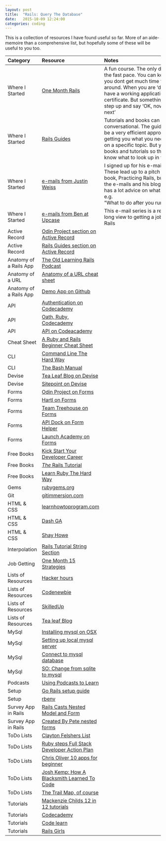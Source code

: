 ```yaml
---
layout: post
title:  "Rails: Query The Database"
date:   2015-10-09 12:24:00
categories: coding
---
```


This is a collection of resources I have found useful so far. More of an aide-memoire than a comprehensive list, but hopefully some of these will be useful to you too.


Category | Resource | Notes  |
:------- | :------- | :----- |
Where I Started | [One Month Rails](https://onemonth.com/courses/one-month-rails) | A fun course. The only drawback is the fast pace. You can keep up but you dont get much time to look around. When you are ‘done’ you have a working application and a certificate. But something needs to step up and say ‘OK, now do this next’ |
Where I Started | [Rails Guides](http://guides.rubyonrails.org/) | Tutorials and books can be a bit too conversational. The guides seem to be a very efficient approach to getting you what you need to know on a specific topic. But you need books and tutorials so that you know what to look up in the guides |
Where I Started | [e-mails from Justin Weiss](http://www.justinweiss.com/) | I signed up for his e-mail series. These lead up to a pitch for his book, Practicing Rails, but between the e-mails and his blog archive he has a lot advice on what to do next: e.g. "What to do after you run rails new” |
Where I Started | [e-mails from Ben at Upcase](https://upcase.com/pages/land-your-dream-rails-job) | This e-mail series is a really great long view to getting a job coding in Rails |
Active Record | [Odin Project section on Active Record](http://www.theodinproject.com/ruby-on-rails/active-record-basics) |     |  
Active Record | [Rails Guides section on Active Record](http://guides.rubyonrails.org/active_record_querying.html) |    |  
Anatomy of a Rails App | [The Old Learning Rails Podcast](http://www.buildingwebapps.com/transcript/79327-anatomy-of-a-web-application) |    |  
Anatomy of a URL | [Anatomy of a URL cheat sheet](https://moz.com/blog/seo-cheat-sheet-anatomy-of-a-url) |    |   
Anatomy of a Rails App | [Demo App on Github](https://github.com/railsmn/anatomy-of-rails-app) |   |
API | [Authentication on Codecademy](https://www.codecademy.com/en/tracks/oauth) |    |  
API | [Oath, Ruby, Codecademy](https://www.codecademy.com/courses/ruby-beginner-en-pEdhY/0/1?curriculum_id=5122e6618faaada4d20007ed) |    | 
API | [API on Codeacademy](https://www.codecademy.com/blog/52-learn-apis-with-codecademy) |    |
Cheat Sheet | [A Ruby and Rails Beginner Cheat Sheet](http://www.pragtob.info/rails-beginner-cheatsheet/#) |    |
CLI | [Command Line The Hard Way](http://cli.learncodethehardway.org/book/) |    |  
CLI | [The Bash Manual](http://www.gnu.org/software/bash/manual/bashref.html) |    |    
Devise | [Tea Leaf Blog on Devise](http://www.gotealeaf.com/blog/how-to-use-devise-in-rails-for-authentication) |    |
Devise | [Sitepoint on Devise](http://www.sitepoint.com/devise-authentication-in-depth/) |    |
Forms | [Odin Project on Forms](http://www.theodinproject.com/ruby-on-rails/form-basics ) |    |
Forms | [Hartl on Forms](https://www.railstutorial.org/book/sign_up#sec-using_form_for) |    |
Forms | [Team Treehouse on Forms](http://teamtreehouse.com/library/ruby-on-rails-forms) |    |
Forms | [API Dock on Form Helper](http://apidock.com/rails/ActionView/Helpers/FormHelper/form_for) |    | 
Forms | [Launch Academy on Forms](https://www.launchacademy.com/codecabulary/learn-rails/writing-forms) |    |  
Free Books | [Kick Start Your Developer Career](https://s3.amazonaws.com/hbs-incentives/kickstart-your-developer-career-1.0.1.pdf) |    |  
Free Books | [*The* Rails Tutorial](https://www.railstutorial.org/) |    | 
Free Books |[Learn Ruby The Hard Way](http://learnrubythehardway.org/book/) |    |   
Gems | [rubygems.org](http://guides.rubygems.org/what-is-a-gem/) |    |  
Git | [gitimmersion.com](http://gitimmersion.com/index.html) |    | 
HTML & CSS |[learnhowtoprogram.com](https://www.learnhowtoprogram.com/table-of-contents) |    |
HTML & CSS |[Dash GA](https://dash.generalassemb.ly/) |    | 
HTML & CSS | [Shay Howe](http://learn.shayhowe.com/html-css/building-your-first-web-page/) |    |   
Interpolation | [Rails Tutorial String Section](https://www.railstutorial.org/book/rails_flavored_ruby#sec-strings) |   |
Job Getting | [One Month 15 Strategies](http://learn.onemonth.com/how-to-get-your-first-job-in-tech-15-strategies) |    | 
Lists of Resources | [Hacker hours](http://hackerhours.org/resources.html) |    |
Lists of Resources | [Codenewbie](http://www.codenewbie.org/learn) |    |
Lists of Resources | [SkilledUp](http://www.skilledup.com/guides/learn-ruby-programming-language-course-guide?utm_content=buffer0993d&utm_medium=social&utm_source=twitter.com&utm_campaign=buffer) |    |
Lists of Resources | [Tea leaf Blog](http://www.gotealeaf.com/blog/archives) |    |
MySql | [Installing mysql on OSX](http://blog.joefallon.net/2013/10/install-mysql-on-mac-osx-using-homebrew/ ) |    |
MySql | [Setting up local mysql server](http://swissmisfit.com/web-development/setup-local-mysql-server/) |    |  
MySql | [Connect to mysql database](http://swissmisfit.com/web-development/connect-to-mysql-database/) |    |   
MySql | [SO: Change from sqlite to mysql](http://stackoverflow.com/questions/6619209/how-do-i-change-my-database-from-sqlite-to-mysql-in-rails)    
Podcasts | [Using Podcasts to Learn](http://www.justinweiss.com/articles/how-to-learn-ruby-while-you-walk-the-dog/) |    |  
Setup | [Go Rails setup guide](https://gorails.com/setup/osx/10.10-yosemite)  
Setup | [rbenv](https://github.com/sstephenson/rbenv#installation) 
Survey App in Rails | [Rails Casts Nested Model and Form](http://railscasts.com/episodes/196-nested-model-form-part-1) |    |
Survey App in Rails | [Created By Pete nested forms](http://www.createdbypete.com/articles/working-with-nested-forms-and-a-many-to-many-association-in-rails-4/ ) |    |
ToDo Lists | [Clayton Felshers List](http://calvyn82.github.io/2015/05/07/list.html) |    |
ToDo Lists | [Ruby steps Full Stack Developer Action Plan](http://www.rubysteps.com/articles/2014/so-you-want-to-become-a-full-stack-developer/) |    |
ToDo Lists | [Chris Oliver 10 apps for beginner](http://excid3.com/blog/10-ideas-for-beginner-web-developers/) |    | 
ToDo Lists | [Josh Kemp: How A Blacksmith Learned To Code](http://joshuakemp.blogspot.com/2013/11/how-blacksmith-learned-to-code-and-9.html) |    |
ToDo Lists | [The Trail Map, of course](https://github.com/thoughtbot/trail-map/blob/master/rails.md) |    | 
Tutorials | [Mackenzie Childs 12 in 12 tutorials](http://mackenziechild.me/12-in-12/) |    |
Tutorials | [Codecademy](https://www.codecademy.com/courses/learn-rails) |    | 
Tutorials | [Code learn](http://www.codelearn.org/ruby-on-rails-tutorial) |    | 
Tutorials | [Rails Girls](http://guides.railsgirls.com/app/) |    | 
